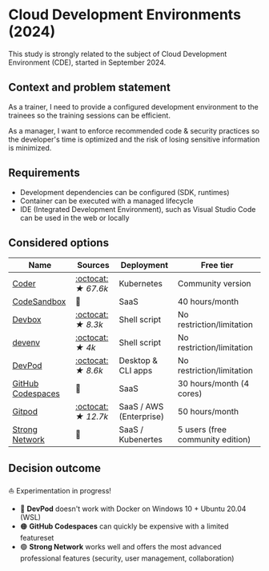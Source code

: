 # Cloud Development Environments (2024)

This study is strongly related to the subject of Cloud Development Environment (CDE), started in September 2024.

## Context and problem statement

As a trainer, I need to provide a configured development environment to the trainees so the training sessions can be efficient.

As a manager, I want to enforce recommended code & security practices so the developer's time is optimized and the risk of losing sensitive information is minimized.

## Requirements

* Development dependencies can be configured (SDK, runtimes)
* Container can be executed with a managed lifecycle
* IDE (Integrated Development Environment), such as Visual Studio Code can be used in the web or locally

## Considered options

Name                                                        | Sources                                                     | Deployment              | Free tier
------------------------------------------------------------|-------------------------------------------------------------|-------------------------|--------------------------
[Coder](https://coder.com/)                                 | [:octocat:](https://github.com/coder/code-server) _★ 67.6k_ | Kubernetes              | Community version
[CodeSandbox](https://codesandbox.io/)                      | 🚫                                                          | SaaS                    | 40 hours/month
[Devbox](https://www.jetify.com/devbox)                     | [:octocat:](https://github.com/jetify-com/devbox) _★ 8.3k_  | Shell script            | No restriction/limitation
[devenv](https://devenv.sh/)                                | [:octocat:](https://github.com/cachix/devenv) _★ 4k_        | Shell script            | No restriction/limitation
[DevPod](https://devpod.sh/)                                | [:octocat:](https://github.com/loft-sh/devpod) _★ 8.6k_     | Desktop & CLI apps      | No restriction/limitation
[GitHub Codespaces](https://github.com/features/codespaces) | 🚫                                                          | SaaS                    | 30 hours/month (4 cores)
[Gitpod](https://www.gitpod.io/)                            | [:octocat:](https://github.com/gitpod-io/gitpod) _★ 12.7k_  | SaaS / AWS (Enterprise) | 50 hours/month
[Strong Network](https://strong.network/)                   | 🚫                                                          | SaaS / Kubenertes       | 5 users (free community edition)

## Decision outcome

⛵ Experimentation in progress!

* 🔴 **DevPod** doesn't work with Docker on Windows 10 + Ubuntu 20.04 (WSL)
* 🟠 **GitHub Codespaces** can quickly be expensive with a limited featureset
* 🟢 **Strong Network** works well and offers the most advanced professional features (security, user management, collaboration)
